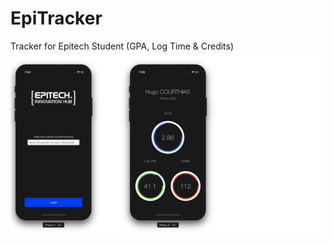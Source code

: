 # EpiTracker
Tracker for Epitech Student (GPA, Log Time &amp; Credits)
![screenshots of app](./.github/readme_images/1.png)
